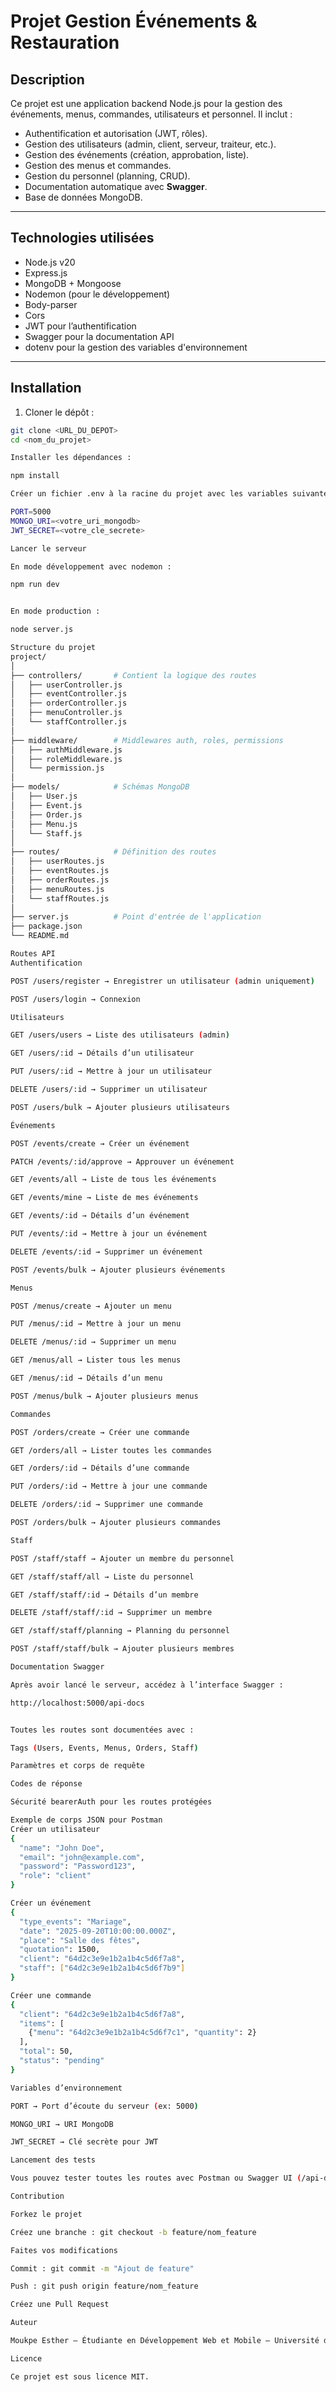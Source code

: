 # Projet Gestion Événements & Restauration

## Description
Ce projet est une application backend Node.js pour la gestion des événements, menus, commandes, utilisateurs et personnel. Il inclut :
- Authentification et autorisation (JWT, rôles).
- Gestion des utilisateurs (admin, client, serveur, traiteur, etc.).
- Gestion des événements (création, approbation, liste).
- Gestion des menus et commandes.
- Gestion du personnel (planning, CRUD).
- Documentation automatique avec **Swagger**.
- Base de données MongoDB.

---

## Technologies utilisées
- Node.js v20
- Express.js
- MongoDB + Mongoose
- Nodemon (pour le développement)
- Body-parser
- Cors
- JWT pour l’authentification
- Swagger pour la documentation API
- dotenv pour la gestion des variables d'environnement

---

## Installation

1. Cloner le dépôt :
```bash
git clone <URL_DU_DEPOT>
cd <nom_du_projet>

Installer les dépendances :

npm install

Créer un fichier .env à la racine du projet avec les variables suivantes :

PORT=5000
MONGO_URI=<votre_uri_mongodb>
JWT_SECRET=<votre_cle_secrete>

Lancer le serveur

En mode développement avec nodemon :

npm run dev


En mode production :

node server.js

Structure du projet
project/
│
├── controllers/       # Contient la logique des routes
│   ├── userController.js
│   ├── eventController.js
│   ├── orderController.js
│   ├── menuController.js
│   └── staffController.js
│
├── middleware/        # Middlewares auth, roles, permissions
│   ├── authMiddleware.js
│   ├── roleMiddleware.js
│   └── permission.js
│
├── models/            # Schémas MongoDB
│   ├── User.js
│   ├── Event.js
│   ├── Order.js
│   ├── Menu.js
│   └── Staff.js
│
├── routes/            # Définition des routes
│   ├── userRoutes.js
│   ├── eventRoutes.js
│   ├── orderRoutes.js
│   ├── menuRoutes.js
│   └── staffRoutes.js
│
├── server.js          # Point d'entrée de l'application
├── package.json
└── README.md

Routes API
Authentification

POST /users/register → Enregistrer un utilisateur (admin uniquement)

POST /users/login → Connexion

Utilisateurs

GET /users/users → Liste des utilisateurs (admin)

GET /users/:id → Détails d’un utilisateur

PUT /users/:id → Mettre à jour un utilisateur

DELETE /users/:id → Supprimer un utilisateur

POST /users/bulk → Ajouter plusieurs utilisateurs

Événements

POST /events/create → Créer un événement

PATCH /events/:id/approve → Approuver un événement

GET /events/all → Liste de tous les événements

GET /events/mine → Liste de mes événements

GET /events/:id → Détails d’un événement

PUT /events/:id → Mettre à jour un événement

DELETE /events/:id → Supprimer un événement

POST /events/bulk → Ajouter plusieurs événements

Menus

POST /menus/create → Ajouter un menu

PUT /menus/:id → Mettre à jour un menu

DELETE /menus/:id → Supprimer un menu

GET /menus/all → Lister tous les menus

GET /menus/:id → Détails d’un menu

POST /menus/bulk → Ajouter plusieurs menus

Commandes

POST /orders/create → Créer une commande

GET /orders/all → Lister toutes les commandes

GET /orders/:id → Détails d’une commande

PUT /orders/:id → Mettre à jour une commande

DELETE /orders/:id → Supprimer une commande

POST /orders/bulk → Ajouter plusieurs commandes

Staff

POST /staff/staff → Ajouter un membre du personnel

GET /staff/staff/all → Liste du personnel

GET /staff/staff/:id → Détails d’un membre

DELETE /staff/staff/:id → Supprimer un membre

GET /staff/staff/planning → Planning du personnel

POST /staff/staff/bulk → Ajouter plusieurs membres

Documentation Swagger

Après avoir lancé le serveur, accédez à l’interface Swagger :

http://localhost:5000/api-docs


Toutes les routes sont documentées avec :

Tags (Users, Events, Menus, Orders, Staff)

Paramètres et corps de requête

Codes de réponse

Sécurité bearerAuth pour les routes protégées

Exemple de corps JSON pour Postman
Créer un utilisateur
{
  "name": "John Doe",
  "email": "john@example.com",
  "password": "Password123",
  "role": "client"
}

Créer un événement
{
  "type_events": "Mariage",
  "date": "2025-09-20T10:00:00.000Z",
  "place": "Salle des fêtes",
  "quotation": 1500,
  "client": "64d2c3e9e1b2a1b4c5d6f7a8",
  "staff": ["64d2c3e9e1b2a1b4c5d6f7b9"]
}

Créer une commande
{
  "client": "64d2c3e9e1b2a1b4c5d6f7a8",
  "items": [
    {"menu": "64d2c3e9e1b2a1b4c5d6f7c1", "quantity": 2}
  ],
  "total": 50,
  "status": "pending"
}

Variables d’environnement

PORT → Port d’écoute du serveur (ex: 5000)

MONGO_URI → URI MongoDB

JWT_SECRET → Clé secrète pour JWT

Lancement des tests

Vous pouvez tester toutes les routes avec Postman ou Swagger UI (/api-docs).

Contribution

Forkez le projet

Créez une branche : git checkout -b feature/nom_feature

Faites vos modifications

Commit : git commit -m "Ajout de feature"

Push : git push origin feature/nom_feature

Créez une Pull Request

Auteur

Moukpe Esther – Étudiante en Développement Web et Mobile – Université de Kara, Togo

Licence

Ce projet est sous licence MIT.